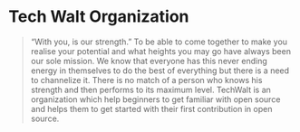 # Tech Walt Organization

> “With you, is our strength.”
To be able to come together to make you realise your potential and what heights you may go have always been our sole mission. We know that everyone has this never ending energy in themselves to do the best of everything but there is a need to channelize it. There is no match of a person who knows his strength and then performs to its maximum level.
TechWalt is an organization which help beginners to get familiar with open source and helps them to get started with their first contribution in open source.
